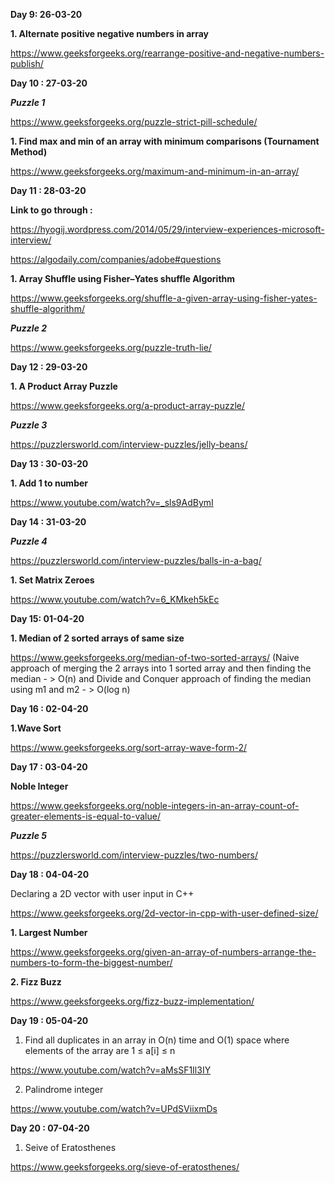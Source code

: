 **Day 9: 26-03-20**

**__1. Alternate positive negative numbers in array__**

https://www.geeksforgeeks.org/rearrange-positive-and-negative-numbers-publish/

**Day 10 : 27-03-20**

***Puzzle 1***

https://www.geeksforgeeks.org/puzzle-strict-pill-schedule/

**__1. Find max and min of an array with minimum comparisons (Tournament Method)__**

https://www.geeksforgeeks.org/maximum-and-minimum-in-an-array/

**Day 11 : 28-03-20**

**Link to go through :**

https://hyogij.wordpress.com/2014/05/29/interview-experiences-microsoft-interview/

https://algodaily.com/companies/adobe#questions

**__1. Array Shuffle using Fisher–Yates shuffle Algorithm__**

https://www.geeksforgeeks.org/shuffle-a-given-array-using-fisher-yates-shuffle-algorithm/

***Puzzle 2***

https://www.geeksforgeeks.org/puzzle-truth-lie/

**Day 12 : 29-03-20**

**__1. A Product Array Puzzle__**

https://www.geeksforgeeks.org/a-product-array-puzzle/

***Puzzle 3***

https://puzzlersworld.com/interview-puzzles/jelly-beans/


**Day 13 : 30-03-20**

**__1. Add 1 to number__**

https://www.youtube.com/watch?v=_sls9AdBymI


**Day 14 : 31-03-20**

***Puzzle 4***

https://puzzlersworld.com/interview-puzzles/balls-in-a-bag/

**__1. Set Matrix Zeroes__**

https://www.youtube.com/watch?v=6_KMkeh5kEc


**Day 15: 01-04-20**

**__1. Median of 2 sorted arrays of same size__**

https://www.geeksforgeeks.org/median-of-two-sorted-arrays/
(Naive approach of merging the 2 arrays into 1 sorted array and then finding the median - > O(n)
and Divide and Conquer approach of finding the median using m1 and m2 - > O(log n)

**Day 16 : 02-04-20**

**__1.Wave Sort__**

https://www.geeksforgeeks.org/sort-array-wave-form-2/

**Day 17 : 03-04-20**

**__Noble Integer__**

https://www.geeksforgeeks.org/noble-integers-in-an-array-count-of-greater-elements-is-equal-to-value/

***Puzzle 5***

https://puzzlersworld.com/interview-puzzles/two-numbers/

**Day 18 : 04-04-20**

Declaring a 2D vector with user input in C++

https://www.geeksforgeeks.org/2d-vector-in-cpp-with-user-defined-size/

**__1. Largest Number__**

https://www.geeksforgeeks.org/given-an-array-of-numbers-arrange-the-numbers-to-form-the-biggest-number/

**__2. Fizz Buzz__**

https://www.geeksforgeeks.org/fizz-buzz-implementation/

**Day 19 : 05-04-20**

1. Find all duplicates in an array in O(n) time and O(1) space where elements of the array are 1 ≤ a[i] ≤ n

https://www.youtube.com/watch?v=aMsSF1Il3IY

2. Palindrome integer

https://www.youtube.com/watch?v=UPdSViixmDs

**Day 20 : 07-04-20**

1. Seive of Eratosthenes

https://www.geeksforgeeks.org/sieve-of-eratosthenes/






